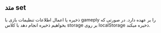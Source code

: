 ## متد set

ذخیره یا اعمال اطلاعات تنظیمات بازی با gameply را بر عهده دارد. در صورتی که بخواهیم ذخیره انجام دهد با کلاس storage بر روی localStorage ذخیره میکند.
